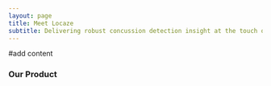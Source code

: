 ```yaml
---
layout: page
title: Meet Locaze
subtitle: Delivering robust concussion detection insight at the touch of your fingertips
---
```


#add content

### Our Product



